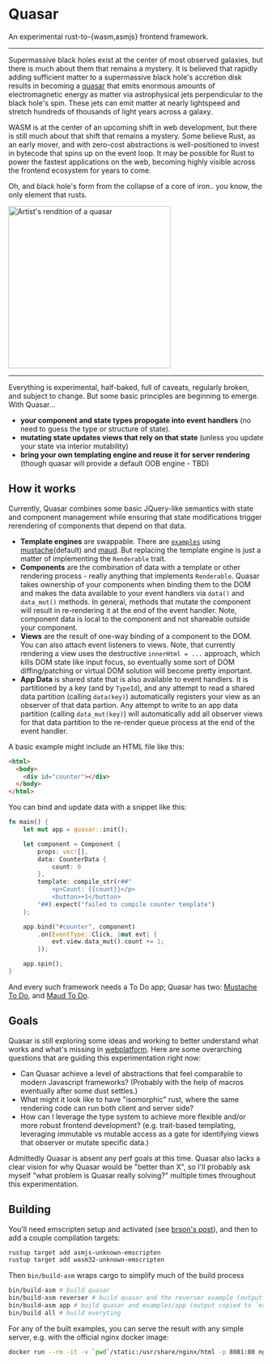 # Quasar

An experimental rust-to-{wasm,asmjs} frontend framework.

---

Supermassive black holes exist at the center of most observed galaxies, but there is much about them that remains a mystery. It is believed that rapidly adding sufficient matter to a supermassive black hole's accretion disk results in becoming a [quasar](https://www.youtube.com/watch?v=3TZEp_n3eIc) that emits enormous amounts of electromagnetic energy as matter via astrophysical jets perpendicular to the black hole's spin. These jets can emit matter at nearly lightspeed and stretch hundreds of thousands of light years across a galaxy.

WASM is at the center of an upcoming shift in web development, but there is still much about that shift that remains a mystery. Some believe Rust, as an early mover, and with zero-cost abstractions is well-positioned to invest in bytecode that spins up on the event loop. It may be possible for Rust to power the fastest applications on the web, becoming highly visible across the frontend ecosystem for years to come.

Oh, and black hole's form from the collapse of a core of iron.. you know, the only element that rusts.

<img title="Artist's rendition of a quasar" src="https://upload.wikimedia.org/wikipedia/commons/3/38/Artist%27s_rendering_ULAS_J1120%2B0641.jpg" width="320">

---

Everything is experimental, half-baked, full of caveats, regularly broken, and subject to change. But some basic principles are beginning to emerge. With Quasar...
- **your component and state types propogate into event handlers** (no need to guess the type or structure of state).
- **mutating state updates views that rely on that state** (unless you update your state via interior mutability)
- **bring your own templating engine and reuse it for server rendering** (though quasar will provide a default OOB engine - TBD)

## How it works

Currently, Quasar combines some basic JQuery-like semantics with state and component management while ensuring that state modifications trigger rerendering of components that depend on that data.

- **Template engines** are swappable. There are [`examples`](https://github.com/anowell/quasar/tree/master/examples) using [mustache](https://crates.io/crates/mustache)(default) and [maud](https://crates.io/crates/maud). But replacing the template engine is just a matter of implementing the `Renderable` trait.
- **Components** are the combination of data with a template or other rendering process - really anything that implements `Renderable`. Quasar takes ownership of your components when binding them to the DOM and makes the data available to your event handlers via `data()` and `data_mut()` methods. In general, methods that mutate the component will result in re-rendering it at the end of the event handler. Note, component data is local to the component and not shareable outside your component.
- **Views** are the result of one-way binding of a component to the DOM. You can also attach event listeners to views. Note, that currently rendering a view uses the destructive `innerHtml = ...` approach, which kills DOM state like input focus, so eventually some sort of DOM diffing/patching or virtual DOM solution will become pretty important.
- **App Data** is shared state that is also available to event handlers. It is partitioned by a key (and by `TypeId`), and any attempt to read a shared data partition (calling `data(key)`) automatically registers your view as an observer of that data partion. Any attempt to write to an app data partition (calling `data_mut(key)`) will automatically add all observer views for that data partition to the re-render queue process at the end of the event handler.

A basic example might include an HTML file like this:

```html
<html>
  <body>
    <div id="counter"></div>
  </body>
</html>
```

You can bind and update data with a snippet like this:

```rust
fn main() {
    let mut app = quasar::init();

    let component = Component {
        props: vec![],
        data: CounterData {
            count: 0
        },
        template: compile_str(r##"
            <p>Count: {{count}}</p>
            <button>+1</button>
        "##).expect("failed to compile counter template")
    };

    app.bind("#counter", component)
        .on(EventType::Click, |mut evt| {
            evt.view.data_mut().count += 1;
        });

    app.spin();
}
```

And every such framework needs a To Do app; Quasar has two: [Mustache To Do](https://github.com/anowell/quasar/blob/master/examples/app/src/components/todo.rs), and [Maud To Do](https://github.com/anowell/quasar/blob/master/examples/maudapp/src/components/todo.rs).

## Goals

Quasar is still exploring some ideas and working to better understand what works and what's missing in [webplatform](https://github.com/tcr/rust-webplatform). Here are some overarching questions that are guiding this experimentation right now:

- Can Quasar achieve a level of abstractions that feel comparable to modern Javascript frameworks? (Probably with the help of macros eventually after some dust settles.)
- What might it look like to have "isomorphic" rust, where the same rendering code can run both client and server side?
- How can I leverage the type system to achieve more flexible and/or more robust frontend development? (e.g. trait-based templating, leveraging immutable vs mutable access as a gate for identifying views that observer or mutate specific data.)

Admittedly Quasar is absent any perf goals at this time. Quasar also lacks a clear vision for why Quasar would be "better than X", so I'll probably ask myself "what problem is Quasar really solving?" multiple times throughout this experimentation.

## Building

You'll need emscripten setup and activated (see [brson's post](https://users.rust-lang.org/t/compiling-to-the-web-with-rust-and-emscripten/7627)), and then to add a couple compilation targets:

```bash
rustup target add asmjs-unknown-emscripten
rustup target add wasm32-unknown-emscripten
```

Then `bin/build-asm` wraps cargo to simplify much of the build process

```bash
bin/build-asm # build quasar
bin/build-asm reverser # build quasar and the reverser example (output copied to `static/`)
bin/build-asm app # build quasar and examples/app (output copied to `exaples/app/static/`)
bin/build all # build everyting
```

For any of the built examples, you can serve the result with any simple server, e.g. with the official nginx docker image:

```bash
docker run --rm -it -v `pwd`/static:/usr/share/nginx/html -p 8081:80 nginx
```
